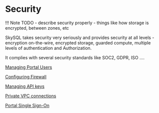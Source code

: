 # Security

!!! Note
    TODO - describe security properly - things like how storage is encrypted, between zones, etc


SkySQL takes security very seriously and provides security at all levels - encryption on-the-wire, encrypted storage, guarded compute, multiple levels of authentication and Authorization. 

It complies with several security standards like SOC2, GDPR, ISO …. 

[Managing Portal Users](Managing%20Portal%20Users%20c0788729e3ae4bfb80e016631610e188.md)

[Configuring Firewall](Configuring%20Firewall%209bca9f4e09ce4152a2fce4e68b077e2d.md)

[Managing API keys](Managing%20API%20keys%200a99815ccb0d4f1dbb7dea5e76d34407.md)

[Private VPC connections](Private%20VPC%20connections%20b470fc74435c4e11ae5865458ffb78c6.md)

[Portal Single Sign-On ](Portal%20Single%20Sign-On%20e91b27d636614b8c897bebe7d61cb312.md)

